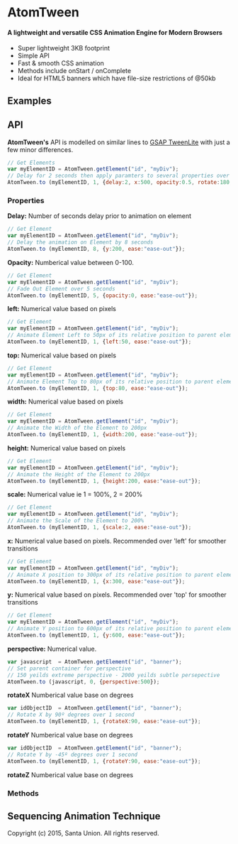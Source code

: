 # AtomTween

#### A lightweight and versatile CSS Animation Engine for Modern Browsers

* Super lightweight 3KB footprint
* Simple API
* Fast & smooth CSS animation
* Methods include onStart / onComplete
* Ideal for HTML5 banners which have file-size restrictions of @50kb


## Examples


## API

**AtomTween's** API is modelled on similar lines to [GSAP TweenLite](https://greensock.com/tweenlite) with just a few minor differences. 

```javascript
// Get Elements
var myElementID	= AtomTween.getElement("id", "myDiv"); 
// Delay for 2 seconds then apply paramters to several properties over 1 second with an 'ease-in'
AtomTween.to (myElementID, 1, {delay:2, x:500, opacity:0.5, rotate:180, scale:2, ease:"ease-in"});
```


### Properties

**Delay:**
Number of seconds delay prior to animation on element
```javascript
// Get Element
var myElementID	= AtomTween.getElement("id", "myDiv");
// Delay the animation on Element by 8 seconds
AtomTween.to (myElementID, 8, {y:200, ease:"ease-out"});
```


**Opacity:**
Numberical value between 0-100. 
```javascript
// Get Element
var myElementID	= AtomTween.getElement("id", "myDiv");
// Fade Out Element over 5 seconds
AtomTween.to (myElementID, 5, {opacity:0, ease:"ease-out"});
```

**left:** Numerical value based on pixels
```javascript
// Get Element
var myElementID	= AtomTween.getElement("id", "myDiv"); 
// Animate Element Left to 50px of its relative position to parent element
AtomTween.to (myElementID, 1, {left:50, ease:"ease-out"});
```

**top:** Numerical value based on pixels
```javascript
// Get Element
var myElementID	= AtomTween.getElement("id", "myDiv"); 
// Animate Element Top to 80px of its relative position to parent element
AtomTween.to (myElementID, 1, {top:80, ease:"ease-out"});
```

**width:** Numerical value based on pixels
```javascript
// Get Element
var myElementID	= AtomTween.getElement("id", "myDiv"); 
// Animate the Width of the Element to 200px
AtomTween.to (myElementID, 1, {width:200, ease:"ease-out"});
```

**height:** Numerical value based on pixels
```javascript
// Get Element
var myElementID	= AtomTween.getElement("id", "myDiv"); 
// Animate the Height of the Element to 200px
AtomTween.to (myElementID, 1, {height:200, ease:"ease-out"});
```

**scale:** Numerical value ie 1 = 100%, 2 = 200%
```javascript
// Get Element
var myElementID	= AtomTween.getElement("id", "myDiv"); 
// Animate the Scale of the Element to 200%
AtomTween.to (myElementID, 1, {scale:2, ease:"ease-out"});
```

**x:** Numerical value based on pixels. Recommended over 'left' for smoother transitions
```javascript
// Get Element
var myElementID	= AtomTween.getElement("id", "myDiv"); 
// Animate X position to 300px of its relative position to parent element
AtomTween.to (myElementID, 1, {x:300, ease:"ease-out"});
```

**y:** Numerical value based on pixels. Recommended over 'top' for smoother transitions
```javascript
// Get Element
var myElementID	= AtomTween.getElement("id", "myDiv"); 
// Animate Y position to 600px of its relative position to parent element
AtomTween.to (myElementID, 1, {y:600, ease:"ease-out"});
```

**perspective:** Numerical value.

```javascript
var javascript	= AtomTween.getElement("id", "banner");
// Set parent container for perspective 
// 150 yeilds extreme perspective - 2000 yeilds subtle persepective 
AtomTween.to (javascript, 0, {perspective:500}); 
```


**rotateX** Numberical value base on degrees
```javascript
var idObjectID	= AtomTween.getElement("id", "banner");
// Rotate X by 90º degrees over 1 second 
AtomTween.to (myElementID, 1, {rotateX:90, ease:"ease-out"});
```

**rotateY** Numberical value base on degrees
```javascript
var idObjectID	= AtomTween.getElement("id", "banner");
// Rotate Y by -45º degrees over 1 second 
AtomTween.to (myElementID, 1, {rotateY:90, ease:"ease-out"});
```

**rotateZ** Numberical value base on degrees



### Methods



## Sequencing Animation Technique



Copyright (c) 2015, Santa Union. All rights reserved.
